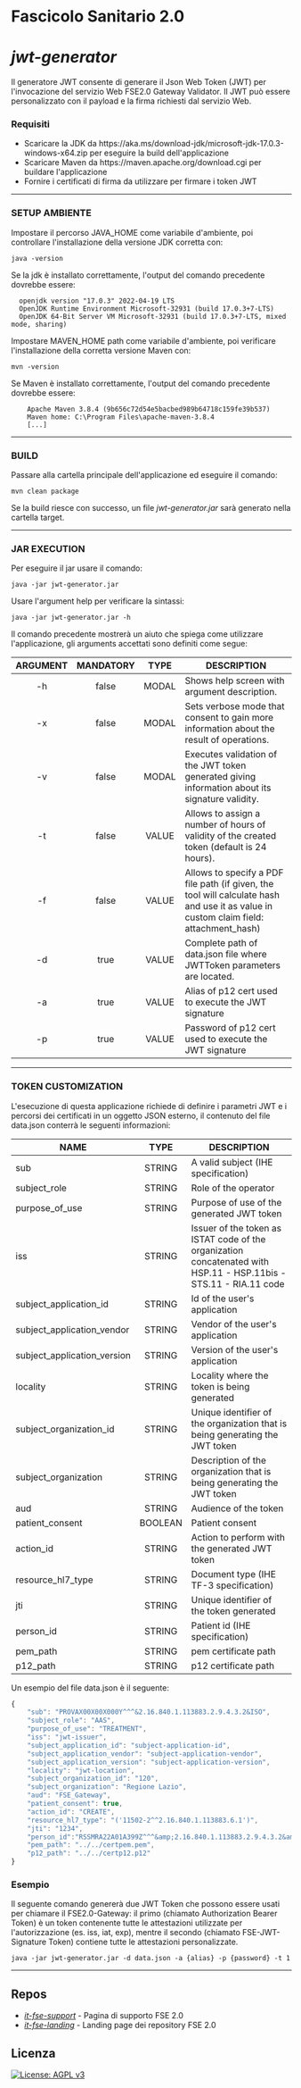
# Fascicolo Sanitario 2.0

# _jwt-generator_

Il generatore JWT consente di generare il Json Web Token (JWT) per l'invocazione del servizio Web FSE2.0 Gateway Validator.
Il JWT può essere personalizzato con il payload e la firma richiesti dal servizio Web.

### Requisiti
<ul>
	<li> Scaricare la JDK da https://aka.ms/download-jdk/microsoft-jdk-17.0.3-windows-x64.zip per eseguire la build dell'applicazione </li>
	<li> Scaricare Maven da https://maven.apache.org/download.cgi per buildare l'applicazione </li>
	<li> Fornire i certificati di firma da utilizzare per firmare i token JWT </li>
</ul>

---

### SETUP AMBIENTE

Impostare il percorso JAVA_HOME come variabile d'ambiente, poi controllare l'installazione della versione JDK corretta con:

`java -version`

Se la jdk è installato correttamente, l'output del comando precedente dovrebbe essere:
```console
  openjdk version "17.0.3" 2022-04-19 LTS
  OpenJDK Runtime Environment Microsoft-32931 (build 17.0.3+7-LTS)
  OpenJDK 64-Bit Server VM Microsoft-32931 (build 17.0.3+7-LTS, mixed mode, sharing)
```

Impostare MAVEN_HOME path come variabile d'ambiente, poi verificare l'installazione della corretta versione Maven con: 

`mvn -version`

Se Maven è installato correttamente, l'output del comando precedente dovrebbe essere:

```console
	Apache Maven 3.8.4 (9b656c72d54e5bacbed989b64718c159fe39b537)
	Maven home: C:\Program Files\apache-maven-3.8.4
	[...]
```
---

### BUILD

Passare alla cartella principale dell'applicazione ed eseguire il comando:

`mvn clean package`

Se la build riesce con successo, un file <em> jwt-generator.jar </em> sarà generato nella cartella target.

---

### JAR EXECUTION

Per eseguire il jar usare il comando:

`java -jar jwt-generator.jar`

Usare l'argument help per verificare la sintassi:

`java -jar jwt-generator.jar -h`

Il comando precedente mostrerà un aiuto che spiega come utilizzare l'applicazione, gli arguments accettati sono definiti come segue:

| ARGUMENT | MANDATORY | TYPE | DESCRIPTION |
| :------------: | :------------: | :------------: | ------------ |
| -h | false | MODAL | Shows help screen with argument description. |
| -x | false | MODAL | Sets verbose mode that consent to gain more information about the result of operations.  |
| -v | false | MODAL | Executes validation of the JWT token generated giving information about its signature validity. |
| -t | false | VALUE | Allows to assign a number of hours of validity of the created token (default is 24 hours).  |
| -f | false | VALUE | Allows to specify a PDF file path (if given, the tool will calculate hash and use it as value in custom claim field: attachment_hash) |
| -d | true  | VALUE | Complete path of data.json file where JWTToken parameters are located. |
| -a | true  | VALUE | Alias of p12 cert used to execute the JWT signature |
| -p | true  | VALUE | Password of p12 cert used to execute the JWT signature |

---
### TOKEN CUSTOMIZATION
L'esecuzione di questa applicazione richiede di definire i parametri JWT e i percorsi dei certificati in un oggetto JSON esterno, il contenuto del file data.json conterrà le seguenti informazioni:

| NAME | TYPE | DESCRIPTION |
| ------------ | :------------: | ------------ |
| sub | STRING | A valid subject (IHE specification) |
| subject_role | STRING | Role of the operator |
| purpose_of_use | STRING | Purpose of use of the generated JWT token |
| iss | STRING | Issuer of the token as ISTAT code of the organization concatenated with HSP.11 - HSP.11bis - STS.11 - RIA.11 code |
| subject_application_id | STRING | Id of the user's application |
| subject_application_vendor | STRING | Vendor of the user's application |
| subject_application_version | STRING | Version of the user's application |
| locality | STRING | Locality where the token is being generated |
| subject_organization_id | STRING | Unique identifier of the organization that is being generating the JWT token |
| subject_organization | STRING | Description of the organization that is being generating the JWT token |
| aud | STRING | Audience of the token |
| patient_consent | BOOLEAN | Patient consent |
| action_id | STRING | Action to perform with the generated JWT token |
| resource_hl7_type | STRING | Document type (IHE TF-3 specification) |
| jti | STRING | Unique identifier of the token generated |
| person_id | STRING | Patient id (IHE specification) |
| pem_path | STRING | pem certificate path |
| p12_path | STRING | p12 certificate path |

Un esempio del file data.json è il seguente: 
```javascript
{
	"sub": "PROVAX00X00X000Y^^^&2.16.840.1.113883.2.9.4.3.2&ISO",    
	"subject_role": "AAS",
	"purpose_of_use": "TREATMENT",
	"iss": "jwt-issuer",
	"subject_application_id": "subject-application-id",
	"subject_application_vendor": "subject-application-vendor",
	"subject_application_version": "subject-application-version",
	"locality": "jwt-location",
	"subject_organization_id": "120",
	"subject_organization": "Regione Lazio",
	"aud": "FSE_Gateway",
	"patient_consent": true,
	"action_id": "CREATE",
	"resource_hl7_type": "('11502-2^^2.16.840.1.113883.6.1')",
	"jti": "1234",
	"person_id":"RSSMRA22A01A399Z^^^&amp;2.16.840.1.113883.2.9.4.3.2&amp;ISO",
	"pem_path": "../../certpem.pem",
	"p12_path": "../../certp12.p12"
}
```

### Esempio

Il seguente comando genererà due JWT Token che possono essere usati per chiamare il FSE2.0-Gateway: il primo (chiamato Authorization Bearer Token) è un token contenente tutte le attestazioni utilizzate per l'autorizzazione (es. iss, iat, exp), mentre il secondo (chiamato FSE-JWT-Signature Token) contiene tutte le attestazioni personalizzate.

`java -jar jwt-generator.jar -d data.json -a {alias} -p {password} -t 1`


[//]: # (Questi sono collegamenti di riferimento utilizzati nel corpo di questa nota e vengono rimossi quando il processore di markdown fa il suo lavoro. Non è necessario formattare bene perché non dovrebbe essere visto. Grazie - http://stackoverflow.com/questions/4823468/store-comments-in-markdown-syntax)
[jdk.zip]: <https://aka.ms/download-jdk/microsoft-jdk-17.0.3-windows-x64.zip>
[maven]: <https://maven.apache.org/download.cgi>

---

## Repos
- [*it-fse-support*](https://github.com/ministero-salute/it-fse-support) - Pagina di supporto FSE 2.0
- [*it-fse-landing*](https://github.com/ministero-salute/it-fse-landing) - Landing page dei repository FSE 2.0

## Licenza

[![License: AGPL v3](https://img.shields.io/badge/License-AGPL_v3-blue.svg)](https://www.gnu.org/licenses/agpl-3.0)
